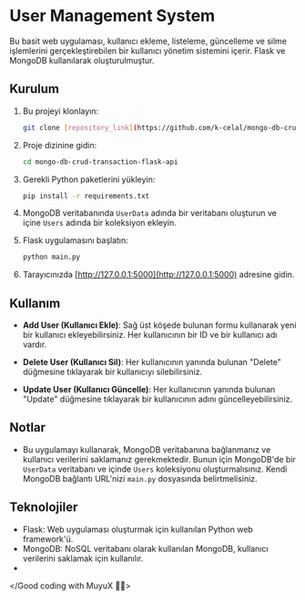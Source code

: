 # User Management System

Bu basit web uygulaması, kullanıcı ekleme, listeleme, güncelleme ve silme işlemlerini gerçekleştirebilen bir kullanıcı yönetim sistemini içerir. Flask ve MongoDB kullanılarak oluşturulmuştur.

## Kurulum

1. Bu projeyi klonlayın:

    ```bash
    git clone [repository_link](https://github.com/k-celal/mongo-db-crud-transaction-flask-api/)
    ```

2. Proje dizinine gidin:

    ```bash
    cd mongo-db-crud-transaction-flask-api
    ```

3. Gerekli Python paketlerini yükleyin:

    ```bash
    pip install -r requirements.txt
    ```
4. MongoDB veritabanında `UserData` adında bir veritabanı oluşturun ve içine `Users` adında bir koleksiyon ekleyin. 

5. Flask uygulamasını başlatın:

    ```bash
    python main.py
    ```

6. Tarayıcınızda [http://127.0.0.1:5000](http://127.0.0.1:5000) adresine gidin.

## Kullanım

- **Add User (Kullanıcı Ekle)**: Sağ üst köşede bulunan formu kullanarak yeni bir kullanıcı ekleyebilirsiniz. Her kullanıcının bir ID ve bir kullanıcı adı vardır.

- **Delete User (Kullanıcı Sil)**: Her kullanıcının yanında bulunan "Delete" düğmesine tıklayarak bir kullanıcıyı silebilirsiniz.

- **Update User (Kullanıcı Güncelle)**: Her kullanıcının yanında bulunan "Update" düğmesine tıklayarak bir kullanıcının adını güncelleyebilirsiniz.

## Notlar

- Bu uygulamayı kullanarak, MongoDB veritabanına bağlanmanız ve kullanıcı verilerini saklamanız gerekmektedir. Bunun için MongoDB'de bir `UserData` veritabanı ve içinde `Users` koleksiyonu oluşturmalısınız. Kendi MongoDB bağlantı URL'nizi `main.py` dosyasında belirtmelisiniz.

## Teknolojiler

- Flask: Web uygulaması oluşturmak için kullanılan Python web framework'ü.
- MongoDB: NoSQL veritabanı olarak kullanılan MongoDB, kullanıcı verilerini saklamak için kullanılır.
- 
</Good coding with MuyuX 👨‍💻>
